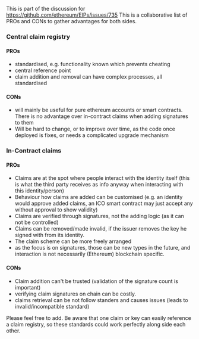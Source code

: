 This is part of the discussion for https://github.com/ethereum/EIPs/issues/735
This is a collaborative list of PROs and CONs to gather advantages for both sides. 

### Central claim registry

#### PROs

- standardised, e.g. functionality known which prevents cheating
- central reference  point
- claim addition and removal can have complex processes, all standardised

#### CONs

- will mainly be useful for pure ethereum accounts or smart contracts. There is no advantage over in-contract claims when adding signatures to them
- Will be hard to change, or to improve over time, as the code once deployed is fixes, or needs a complicated upgrade mechanism

### In-Contract claims

#### PROs

- Claims are at the spot where people interact with the identity itself (this is what the third party receives as info anyway when interacting with this identity/person)
- Behaviour how claims are added can be customised (e.g. an identity would approve added claims, an ICO smart contract may just accept any without approval to show validity)
- Claims are verified through signatures, not the adding logic (as it can not be controlled)
- Claims can be removed/made invalid, if the issuer removes the key he signed with from its identity.
- The claim scheme can be more freely arranged
- as the focus is on signatures, those can be new types in the future, and interaction is not necessarily (Ethereum) blockchain specific.

#### CONs

- Claim addition can't be trusted (validation of the signature count is important)
- verifying claim signatures on chain can be costly.
- claims retrieval can be not follow standers and causes issues (leads to invalid/incompatible standard)


Please feel free to add.
Be aware that one claim or key can easily reference a claim registry, so these standards could work perfectly along side each other.